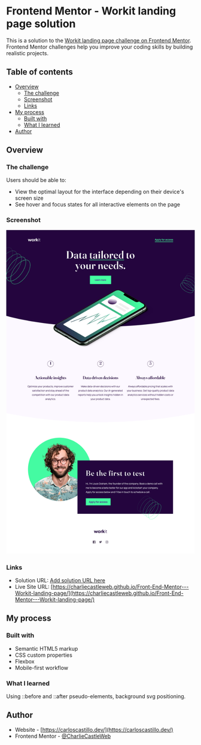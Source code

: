 # Frontend Mentor - Workit landing page solution

This is a solution to the [Workit landing page challenge on Frontend Mentor](https://www.frontendmentor.io/challenges/workit-landing-page-2fYnyle5lu). Frontend Mentor challenges help you improve your coding skills by building realistic projects. 

## Table of contents

- [Overview](#overview)
  - [The challenge](#the-challenge)
  - [Screenshot](#screenshot)
  - [Links](#links)
- [My process](#my-process)
  - [Built with](#built-with)
  - [What I learned](#what-i-learned)
- [Author](#author)

## Overview

### The challenge

Users should be able to:

- View the optimal layout for the interface depending on their device's screen size
- See hover and focus states for all interactive elements on the page

### Screenshot

![](./assets/images/Screenshot.png)

### Links

- Solution URL: [Add solution URL here](https://your-solution-url.com)
- Live Site URL: [https://charliecastleweb.github.io/Front-End-Mentor---Workit-landing-page/](https://charliecastleweb.github.io/Front-End-Mentor---Workit-landing-page/)

## My process

### Built with

- Semantic HTML5 markup
- CSS custom properties
- Flexbox
- Mobile-first workflow

### What I learned

Using ::before and ::after pseudo-elements, background svg positioning.

## Author

- Website - [https://carloscastillo.dev/](https://carloscastillo.dev/)
- Frontend Mentor - [@CharlieCastleWeb](https://www.frontendmentor.io/profile/CharlieCastleWeb)

